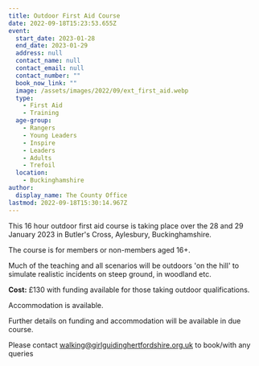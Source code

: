 ```yaml
---
title: Outdoor First Aid Course
date: 2022-09-18T15:23:53.655Z
event:
  start_date: 2023-01-28
  end_date: 2023-01-29
  address: null
  contact_name: null
  contact_email: null
  contact_number: ""
  book_now_link: ""
  image: /assets/images/2022/09/ext_first_aid.webp
  type:
    - First Aid
    - Training
  age-group:
    - Rangers
    - Young Leaders
    - Inspire
    - Leaders
    - Adults
    - Trefoil
  location:
    - Buckinghamshire
author:
  display_name: The County Office
lastmod: 2022-09-18T15:30:14.967Z
---
```

This 16 hour outdoor first aid course is taking place over the 28 and 29 January 2023 in Butler's Cross, Aylesbury, Buckinghamshire.

The course is for members or non-members aged 16+.

Much of the teaching and all scenarios will be outdoors 'on the hill' to simulate realistic incidents on steep ground, in woodland etc.  

**Cost:** £130 with funding available for those taking outdoor qualifications.

Accommodation is available.

Further details on funding and accommodation will be available in due course.  

Please contact <walking@girlguidinghertfordshire.org.uk> to book/with any queries
